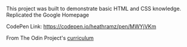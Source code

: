 This project was built to demonstrate basic HTML and CSS knowledge.
Replicated the Google Homepage

CodePen Link: https://codepen.io/heathramz/pen/MWYjVKm


From The Odin Project's [curriculum](http://www.theodinproject.com/courses/web-development-101/lessons/html-css)